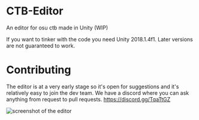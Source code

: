 # CTB-Editor
An editor for osu ctb made in Unity (WIP)

If you want to tinker with the code you need Unity 2018.1.4f1. Later versions are not guaranteed to work.

# Contributing
The editor is at a very early stage so it's open for suggestions and it's relatively easy to join the dev team.
We have a discord where you can ask anything from request to pull requests.
https://discord.gg/TqaTtGZ

![screenshot of the editor](https://puu.sh/D69W3/4fb20d9264.png)
